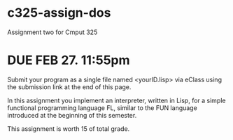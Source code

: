 # c325-assign-dos
Assignment two for Cmput 325

# DUE FEB 27. 11:55pm
Submit your program as a single file named <yourID.lisp> via eClass using the submission link at the end of this page.

In this assignment you implement an interpreter, written in Lisp, for a simple functional programming language FL, similar to the FUN language introduced at the beginning of this semester.

This assignment is worth 15 of total grade.
